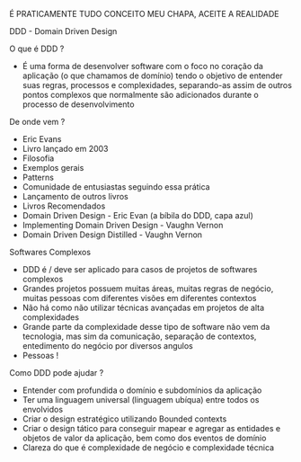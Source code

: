 É PRATICAMENTE TUDO CONCEITO MEU CHAPA, ACEITE A REALIDADE 

DDD - Domain Driven Design

O que é DDD ?
 - É uma forma de desenvolver software com o foco no coração da aplicação (o que chamamos de domínio) tendo o objetivo de entender suas regras, processos e complexidades, separando-as assim de outros pontos complexos que normalmente são adicionados durante o processo de desenvolvimento

De onde vem ?
 - Eric Evans
 - Livro lançado em 2003
  - Filosofia
  - Exemplos gerais
  - Patterns
 - Comunidade de entusiastas seguindo essa prática
 - Lançamento de outros livros
 - Livros Recomendados
  - Domain Driven Design - Eric Evan (a bíbila do DDD, capa azul)
  - Implementing Domain Driven Design - Vaughn Vernon
  - Domain Driven Design Distilled - Vaughn Vernon

Softwares Complexos
 - DDD é / deve ser aplicado para casos de projetos de softwares complexos
 - Grandes projetos possuem muitas áreas, muitas regras de negócio, muitas pessoas com diferentes visões em diferentes contextos
 - Não há como não utilizar técnicas avançadas em projetos de alta complexidades
 - Grande parte da complexidade desse tipo de software não vem da tecnologia, mas sim da comunicação, separação de contextos, entedimento do negócio por diversos angulos
 - Pessoas !

Como DDD pode ajudar ?
 - Entender com profundida o domínio e subdomínios da aplicação
 - Ter uma linguagem universal (linguagem ubíqua) entre todos os envolvidos
 - Criar o design estratégico utilizando Bounded contexts
 - Criar o design tático para conseguir mapear e agregar as entidades e objetos de valor da aplicação, bem como dos eventos de domínio
 - Clareza do que é complexidade de negócio e complexidade técnica